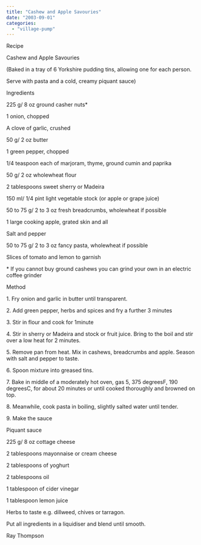 ```yaml
---
title: "Cashew and Apple Savouries"
date: "2003-09-01"
categories: 
  - "village-pump"
---
```


Recipe

Cashew and Apple Savouries

(Baked in a tray of 6 Yorkshire pudding tins, allowing one for each person.

Serve with pasta and a cold, creamy piquant sauce)

Ingredients

225 g/ 8 oz ground casher nuts\*

1 onion, chopped

A clove of garlic, crushed

50 g/ 2 oz butter

1 green pepper, chopped

1/4 teaspoon each of marjoram, thyme, ground cumin and paprika

50 g/ 2 oz wholewheat flour

2 tablespoons sweet sherry or Madeira

150 ml/ 1/4 pint light vegetable stock (or apple or grape juice)

50 to 75 g/ 2 to 3 oz fresh breadcrumbs, wholewheat if possible

1 large cooking apple, grated skin and all

Salt and pepper

50 to 75 g/ 2 to 3 oz fancy pasta, wholewheat if possible

Slices of tomato and lemon to garnish

\* If you cannot buy ground cashews you can grind your own in an electric coffee grinder

Method

1\. Fry onion and garlic in butter until transparent.

2\. Add green pepper, herbs and spices and fry a further 3 minutes

3\. Stir in flour and cook for 1minute

4\. Stir in sherry or Madeira and stock or fruit juice. Bring to the boil and stir over a low heat for 2 minutes.

5\. Remove pan from heat. Mix in cashews, breadcrumbs and apple. Season with salt and pepper to taste.

6\. Spoon mixture into greased tins.

7\. Bake in middle of a moderately hot oven, gas 5, 375 degreesF, 190 degreesC, for about 20 minutes or until cooked thoroughly and browned on top.

8\. Meanwhile, cook pasta in boiling, slightly salted water until tender.

9\. Make the sauce

Piquant sauce

225 g/ 8 oz cottage cheese

2 tablespoons mayonnaise or cream cheese

2 tablespoons of yoghurt

2 tablespoons oil

1 tablespoon of cider vinegar

1 tablespoon lemon juice

Herbs to taste e.g. dillweed, chives or tarragon.

Put all ingredients in a liquidiser and blend until smooth.

Ray Thompson
